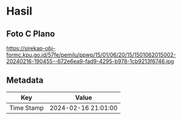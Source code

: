 # Hasil

## Foto C Plano

https://sirekap-obj-formc.kpu.go.id/57fe/pemilu/ppwp/15/01/06/20/15/1501062015002-20240216-190455--672e6ea9-fad9-4295-b978-1cb9213f6746.jpg


## Metadata

| Key        | Value               |
| ---------- | ------------------- |
| Time Stamp | 2024-02-16 21:01:00 |



